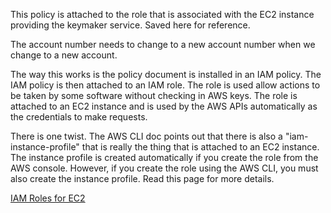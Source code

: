 This policy is attached to the role that is associated
with the EC2 instance providing the keymaker service.
Saved here for reference.

The account number needs to change to a new account number
when we change to a new account.

The way this works is the policy document is installed in
an IAM policy.  The IAM policy is then attached to an IAM
role.  The role is used allow actions to be taken by some
software without checking in AWS keys.  The role is attached
to an EC2 instance and is used by the AWS APIs automatically
as the credentials to make requests.

There is one twist.  The AWS CLI doc points out that there is
also a "iam-instance-profile" that is really the thing that is
attached to an EC2 instance.  The instance profile is created
automatically if you create the role from the AWS console.
However, if you create the role using the AWS CLI, you must
also create the instance profile.  Read this page for more
details.

[IAM Roles for EC2]( http://docs.aws.amazon.com/AWSEC2/latest/UserGuide/iam-roles-for-amazon-ec2.html )

<!-- vim: set autoindent expandtab sw=4 syntax=markdown: -->
